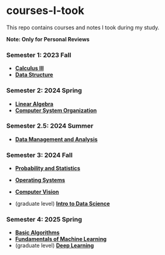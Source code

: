 # courses-I-took
This repo contains courses and notes I took during my study. 

**Note: Only for Personal Reviews**



### Semester 1: 2023 Fall

- [**Calculus III**](./2023-Fall/Calculus-III)
- [**Data Structure**](./2023-Fall/Data-Structure)



### Semester 2: 2024 Spring

- [**Linear Algebra**](./2024-Spring/Linear-Algebra)
- [**Computer System Organization**](./2024-Spring/Computer-System-Organization)



### Semester 2.5: 2024 Summer

- [**Data Management and Analysis**](./2024-Summer/Data-Management-and-Analysis)



### Semester 3: 2024 Fall

- [**Probability and Statistics**](./2024-Fall/Probability-and-Statistics)

- [**Operating Systems**](./2024-Fall/Operating-Systems)

- [**Computer Vision**](./2024-Fall/Computer-Vision)
- (graduate level) [**Intro to Data Science**](./2024-Fall/Intro-to-Data-Science)



### Semester 4: 2025 Spring

- [**Basic Algorithms**](./2025-Spring/Basic-Algorithms)
- [**Fundamentals of Machine Learning**](./2025-Spring/fundamentals-of-Machine-Learning)
- (graduate level) [**Deep Learning**](./2025-Spring/Deep-Learning)
